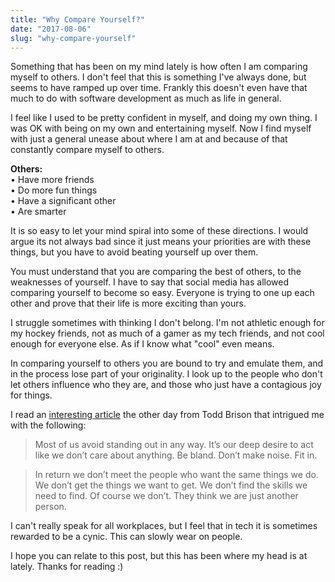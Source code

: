```yaml
---
title: "Why Compare Yourself?"
date: "2017-08-06"
slug: "why-compare-yourself"
---
```


Something that has been on my mind lately is how often I am comparing myself to
others. I don't feel that this is something I've always done, but seems to have
ramped up over time. Frankly this doesn't even have that much to do with
software development as much as life in general.

I feel like I used to be pretty confident in myself, and doing my own thing. I
was OK with being on my own and entertaining myself. Now I find myself with just
a general unease about where I am at and because of that constantly compare
myself to others.

<strong>Others:</strong><br /> &bull; Have more friends<br /> &bull; Do more fun
things<br /> &bull; Have a significant other<br /> &bull; Are smarter<br />

It is so easy to let your mind spiral into some of these directions. I would
argue its not always bad since it just means your priorities are with these
things, but you have to avoid beating yourself up over them.

You must understand that you are comparing the best of others, to the weaknesses
of yourself. I have to say that social media has allowed comparing yourself to
become so easy. Everyone is trying to one up each other and prove that their
life is more exciting than yours.

I struggle sometimes with thinking I don't belong. I'm not athletic enough for
my hockey friends, not as much of a gamer as my tech friends, and not cool
enough for everyone else. As if I know what "cool" even means.

In comparing yourself to others you are bound to try and emulate them, and in
the process lose part of your originality. I look up to the people who don't let
others influence who they are, and those who just have a contagious joy for
things.

I read an
<a href="https://medium.com/personal-growth/the-law-of-attraction-for-practical-people-768c05065b44">interesting
article</a> the other day from Todd Brison that intrigued me with the following:

> Most of us avoid standing out in any way. It’s our deep desire to act like we
> don’t care about anything. Be bland. Don’t make noise. Fit in.

> In return we don’t meet the people who want the same things we do. We don’t
> get the things we want to get. We don’t find the skills we need to find. Of
> course we don’t. They think we are just another person.

I can't really speak for all workplaces, but I feel that in tech it is sometimes
rewarded to be a cynic. This can slowly wear on people.

I hope you can relate to this post, but this has been where my head is at
lately. Thanks for reading :)
